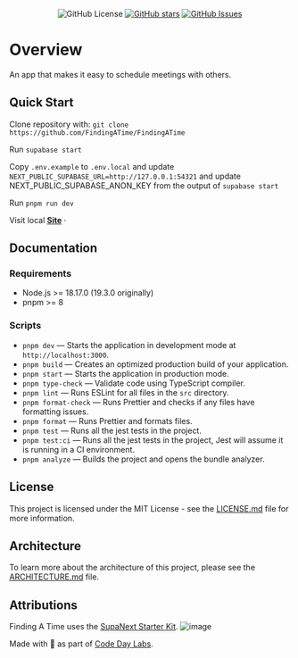 <p align="center">
  <img alt="GitHub License" src="https://img.shields.io/github/license/FindingATime/FindingATime">
  <a href="https://github.com/FindingATime/FindingATime"><img src="https://img.shields.io/github/stars/FindingATime/FindingATime.svg?style=flat-square&logo=github&label=Stars&logoColor=white" alt="GitHub stars"></a>
  <a href="https://github.com/FindingATime/FindingATime/issues"><img src="https://img.shields.io/github/issues/FindingATime/FindingATime.svg?style=flat-square" alt="GitHub Issues"></a>
</p>

# Overview

An app that makes it easy to schedule meetings with others.

## Quick Start

Clone repository with: `git clone https://github.com/FindingATime/FindingATime`

Run `supabase start`

Copy `.env.example` to `.env.local` and update `NEXT_PUBLIC_SUPABASE_URL=http://127.0.0.1:54321` and update NEXT_PUBLIC_SUPABASE_ANON_KEY from the output of `supabase start`

Run `pnpm run dev`

Visit local <a href="http://localhost:3000"><strong>Site</strong></a> ·

## Documentation

### Requirements

- Node.js >= 18.17.0 (19.3.0 originally)
- pnpm >= 8

### Scripts

- `pnpm dev` — Starts the application in development mode at `http://localhost:3000`.
- `pnpm build` — Creates an optimized production build of your application.
- `pnpm start` — Starts the application in production mode.
- `pnpm type-check` — Validate code using TypeScript compiler.
- `pnpm lint` — Runs ESLint for all files in the `src` directory.
- `pnpm format-check` — Runs Prettier and checks if any files have formatting issues.
- `pnpm format` — Runs Prettier and formats files.
- `pnpm test` — Runs all the jest tests in the project.
- `pnpm test:ci` — Runs all the jest tests in the project, Jest will assume it is running in a CI environment.
- `pnpm analyze` — Builds the project and opens the bundle analyzer.

## License

This project is licensed under the MIT License - see the [LICENSE.md](LICENSE) file for more information.

## Architecture

To learn more about the architecture of this project, please see the [ARCHITECTURE.md](ARCHITECTURE.md) file.

## Attributions

Finding A Time uses the [SupaNext Starter Kit](https://github.com/michaeltroya/supa-next-starter).
![image](https://github.com/michaeltroya/supa-next-starter/assets/38507347/2ea40874-98de-49ec-ab6a-74c816e6ca22)

Made with 💖 as part of [Code Day Labs](https://labs.codeday.org/).
